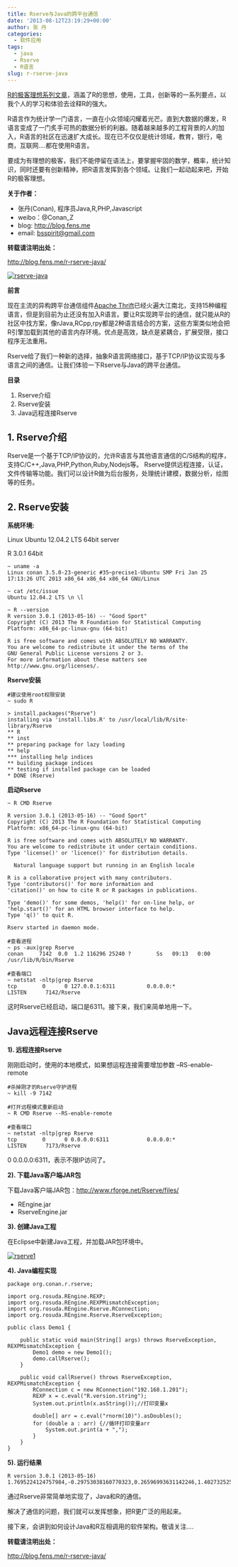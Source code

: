 ```yaml
---
title: Rserve与Java的跨平台通信
date: '2013-08-12T23:19:29+00:00'
author: 张 丹
categories:
  - 软件应用
tags:
  - java
  - Rserve
  - R语言
slug: r-rserve-java
---
```


<a title="R的极客理想系列文章" href="http://blog.fens.me/series-r/" target="_blank">R的极客理想系列文章</a>，涵盖了R的思想，使用，工具，创新等的一系列要点，以我个人的学习和体验去诠释R的强大。

R语言作为统计学一门语言，一直在小众领域闪耀着光芒。直到大数据的爆发，R语言变成了一门炙手可热的数据分析的利器。随着越来越多的工程背景的人的加入，R语言的社区在迅速扩大成长。现在已不仅仅是统计领域，教育，银行，电商，互联网….都在使用R语言。

要成为有理想的极客，我们不能停留在语法上，要掌握牢固的数学，概率，统计知识，同时还要有创新精神，把R语言发挥到各个领域。让我们一起动起来吧，开始R的极客理想。
  
<!--more-->


  
**关于作者：**

  * 张丹(Conan), 程序员Java,R,PHP,Javascript
  * weibo：@Conan_Z
  * blog: <a title="粉丝日志|跨界的IT博客" href="http://blog.fens.me/" target="_blank">http://blog.fens.me</a>
  * email: bsspirit@gmail.com

**转载请注明出处：**
  
<a title="Rserve与Java的跨平台通信" href="http://blog.fens.me/r-rserve-java/" target="_blank">http://blog.fens.me/r-rserve-java/</a>

[![rserve-java](http://blog.fens.me/wp-content/uploads/2013/08/rserve-java.png)](http://blog.fens.me/wp-content/uploads/2013/08/rserve-java.png)

**前言**

现在主流的异构跨平台通信组件<a href="http://thrift.apache.org/" target="_blank">Apache Thrift</a>已经火遍大江南北，支持15种编程语言，但是到目前为止还没有加入R语言。要让R实现跨平台的通信，就只能从R的社区中找方案，像rJava,RCpp,rpy都是2种语言结合的方案，这些方案类似地会把R引擎加载到其他的语言内存环境。优点是高效，缺点是紧耦合，扩展受限，接口程序无法重用。

Rserve给了我们一种新的选择，抽象R语言网络接口，基于TCP/IP协议实现与多语言之间的通信。让我们体验一下Rserve与Java的跨平台通信。

**目录**

  1. Rserve介绍
  2. Rserve安装
  3. Java远程连接Rserve

## 1. Rserve介绍

Rserve是一个基于TCP/IP协议的，允许R语言与其他语言通信的C/S结构的程序，支持C/C++,Java,PHP,Python,Ruby,Nodejs等。 Rserve提供远程连接，认证，文件传输等功能。我们可以设计R做为后台服务，处理统计建模，数据分析，绘图等的任务。

## 2. Rserve安装

**系统环境:**
  
Linux Ubuntu 12.04.2 LTS 64bit server
  
R 3.0.1 64bit

    
    ~ uname -a
    Linux conan 3.5.0-23-generic #35~precise1-Ubuntu SMP Fri Jan 25 17:13:26 UTC 2013 x86_64 x86_64 x86_64 GNU/Linux
    
    ~ cat /etc/issue
    Ubuntu 12.04.2 LTS \n \l
    
    ~ R --version
    R version 3.0.1 (2013-05-16) -- "Good Sport"
    Copyright (C) 2013 The R Foundation for Statistical Computing
    Platform: x86_64-pc-linux-gnu (64-bit)
    
    R is free software and comes with ABSOLUTELY NO WARRANTY.
    You are welcome to redistribute it under the terms of the
    GNU General Public License versions 2 or 3.
    For more information about these matters see
    http://www.gnu.org/licenses/.
    

**Rserve安装**

    
    #建议使用root权限安装
    ~ sudo R
    
    > install.packages("Rserve")
    installing via 'install.libs.R' to /usr/local/lib/R/site-library/Rserve
    ** R
    ** inst
    ** preparing package for lazy loading
    ** help
    *** installing help indices
    ** building package indices
    ** testing if installed package can be loaded
    * DONE (Rserve)
    

**启动Rserve**

    
    ~ R CMD Rserve
    
    R version 3.0.1 (2013-05-16) -- "Good Sport"
    Copyright (C) 2013 The R Foundation for Statistical Computing
    Platform: x86_64-pc-linux-gnu (64-bit)
    
    R is free software and comes with ABSOLUTELY NO WARRANTY.
    You are welcome to redistribute it under certain conditions.
    Type 'license()' or 'licence()' for distribution details.
    
      Natural language support but running in an English locale
    
    R is a collaborative project with many contributors.
    Type 'contributors()' for more information and
    'citation()' on how to cite R or R packages in publications.
    
    Type 'demo()' for some demos, 'help()' for on-line help, or
    'help.start()' for an HTML browser interface to help.
    Type 'q()' to quit R.
    
    Rserv started in daemon mode.
    
    #查看进程
    ~ ps -aux|grep Rserve
    conan     7142  0.0  1.2 116296 25240 ?        Ss   09:13   0:00 /usr/lib/R/bin/Rserve
    
    #查看端口
    ~ netstat -nltp|grep Rserve
    tcp        0      0 127.0.0.1:6311          0.0.0.0:*               LISTEN      7142/Rserve
    

这时Rserve已经启动，端口是6311。接下来，我们来简单地用一下。

## Java远程连接Rserve

**1). 远程连接Rserve**
  
刚刚启动时，使用的本地模式，如果想运程连接需要增加参数 &#8211;RS-enable-remote

    
    #杀掉刚才的Rserve守护进程
    ~ kill -9 7142
    
    #打开远程模式重新启动
    ~ R CMD Rserve --RS-enable-remote
    
    #查看端口
    ~ netstat -nltp|grep Rserve
    tcp        0      0 0.0.0.0:6311            0.0.0.0:*               LISTEN      7173/Rserve
    

0 0.0.0.0:6311，表示不限IP访问了。

**2). 下载Java客户端JAR包**
  
下载Java客户端JAR包：http://www.rforge.net/Rserve/files/

  * REngine.jar
  * RserveEngine.jar

**3). 创建Java工程**
  
在Eclipse中新建Java工程，并加载JAR包环境中。
  
[![rserve1](http://blog.fens.me/wp-content/uploads/2013/08/rserve1.png)](http://blog.fens.me/wp-content/uploads/2013/08/rserve1.png)

**4). Java编程实现**

    
    package org.conan.r.rserve;
    
    import org.rosuda.REngine.REXP;
    import org.rosuda.REngine.REXPMismatchException;
    import org.rosuda.REngine.Rserve.RConnection;
    import org.rosuda.REngine.Rserve.RserveException;
    
    public class Demo1 {
    
        public static void main(String[] args) throws RserveException, REXPMismatchException {
            Demo1 demo = new Demo1();
            demo.callRserve();
        }
    
        public void callRserve() throws RserveException, REXPMismatchException {
            RConnection c = new RConnection("192.168.1.201");
            REXP x = c.eval("R.version.string");
            System.out.println(x.asString());//打印变量x
    
            double[] arr = c.eval("rnorm(10)").asDoubles();
            for (double a : arr) {//循环打印变量arr
                System.out.print(a + ",");
            }
        }
    }
    

**5). 运行结果**

    
    R version 3.0.1 (2013-05-16)
    1.7695224124757984,-0.29753038160770323,0.26596993631142246,1.4027325257239547,-0.30663565983302676,-0.17594309812158912,0.10071253841443684,0.9365455161259986,0.11272119436439701,0.5766373030674361,
    

通过Rserve非常简单地实现了，Java和R的通信。
  
解决了通信的问题，我们就可以发挥想象，把R更广泛的用起来。

接下来，会讲到如何设计Java和R互相调用的软件架构。敬请关注&#8230;.

**转载请注明出处：**
  
<a title="Rserve与Java的跨平台通信" href="http://blog.fens.me/r-rserve-java/" target="_blank">http://blog.fens.me/r-rserve-java/</a>
